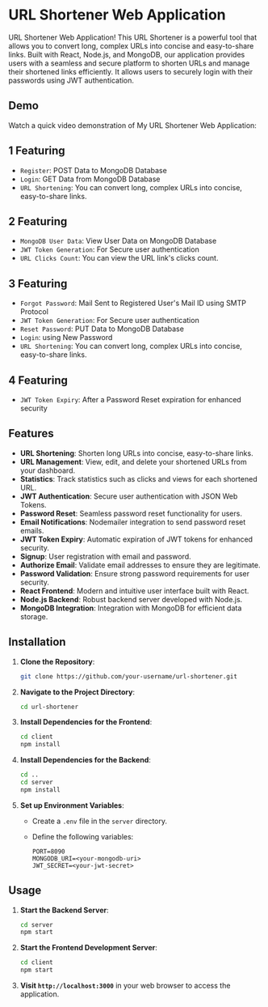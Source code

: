 # URL Shortener Web Application 

URL Shortener Web Application! This URL Shortener is a powerful tool that allows you to convert long, complex URLs into concise and easy-to-share links. Built with React, Node.js, and MongoDB, our application provides users with a seamless and secure platform to shorten URLs and manage their shortened links efficiently. It allows users to securely login with their passwords using JWT authentication.

## Demo 

Watch a quick video demonstration of My URL Shortener Web Application:

## **1 Featuring** 
   - `Register`: POST Data to MongoDB Database
   - `Login`: GET Data from MongoDB Database
   - `URL Shortening`: You can convert long, complex URLs into concise, easy-to-share links.




## **2 Featuring** 
   - `MongoDB User Data`: View User Data on MongoDB Database
   - `JWT Token Generation`: For Secure user authentication
   - `URL Clicks Count`: You can view the URL link's clicks count.



## **3 Featuring** 
   - `Forgot Password`: Mail Sent to Registered User's Mail ID using SMTP Protocol
   - `JWT Token Generation`: For Secure user authentication
   - `Reset Password`: PUT Data to MongoDB Database
   - `Login`: using New Password
   - `URL Shortening`: You can convert long, complex URLs into concise, easy-to-share links.




## **4 Featuring** 
   - `JWT Token Expiry`: After a Password Reset expiration for enhanced security





## Features 

- **URL Shortening**: Shorten long URLs into concise, easy-to-share links.
- **URL Management**: View, edit, and delete your shortened URLs from your dashboard.
- **Statistics**: Track statistics such as clicks and views for each shortened URL.
- **JWT Authentication**: Secure user authentication with JSON Web Tokens.
- **Password Reset**: Seamless password reset functionality for users.
- **Email Notifications**: Nodemailer integration to send password reset emails.
- **JWT Token Expiry**: Automatic expiration of JWT tokens for enhanced security.
- **Signup**: User registration with email and password.
- **Authorize Email**: Validate email addresses to ensure they are legitimate.
- **Password Validation**: Ensure strong password requirements for user security.
- **React Frontend**: Modern and intuitive user interface built with React.
- **Node.js Backend**: Robust backend server developed with Node.js.
- **MongoDB Integration**: Integration with MongoDB for efficient data storage.






## Installation

1. **Clone the Repository**:

   ```bash
   git clone https://github.com/your-username/url-shortener.git
   ```

2. **Navigate to the Project Directory**:

   ```bash
   cd url-shortener
   ```

3. **Install Dependencies for the Frontend**:

   ```bash
   cd client
   npm install
   ```

4. **Install Dependencies for the Backend**:

   ```bash
   cd ..
   cd server
   npm install
   ```

5. **Set up Environment Variables**:

   - Create a `.env` file in the `server` directory.
   - Define the following variables:

     ```plaintext
     PORT=8090
     MONGODB_URI=<your-mongodb-uri>
     JWT_SECRET=<your-jwt-secret>
     ```
## Usage 

1. **Start the Backend Server**:

   ```bash
   cd server
   npm start
   ```

2. **Start the Frontend Development Server**:

   ```bash
   cd client
   npm start
   ```

3. **Visit `http://localhost:3000`** in your web browser to access the application.
